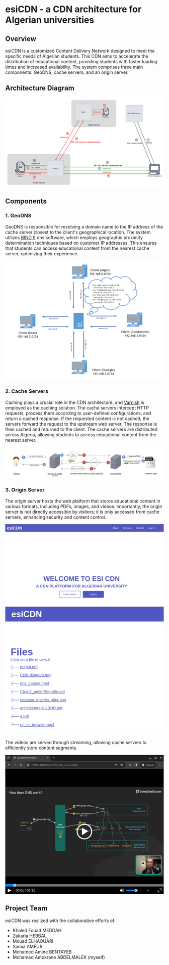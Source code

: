 # esiCDN - a CDN architecture for Algerian universities

## Overview
esiCDN is a customized Content Delivery Network designed to meet the specific needs of Algerian students. This CDN aims to accelerate the distribution of educational content, providing students with faster loading times and increased availability. The system comprises three main components: GeoDNS, cache servers, and an origin server.

## Architecture Diagram

![Architecture Diagram](pictures/architecture.png)

## Components

### 1. GeoDNS
GeoDNS is responsible for resolving a domain name to the IP address of the cache server closest to the client's geographical location. The system utilizes [BIND 9](https://github.com/isc-projects/bind9) dns software, which employs geographic proximity determination techniques based on customer IP addresses. This ensures that students can access educational content from the nearest cache server, optimizing their experience.

![dns ](pictures/dns.png)

### 2. Cache Servers
Caching plays a crucial role in the CDN architecture, and [Varnish](https://www.varnish-software.com/) is employed as the caching solution. The cache servers intercept HTTP requests, process them according to user-defined configurations, and return a cached response. If the requested content is not cached, the servers forward the request to the upstream web server. The response is then cached and returned to the client. The cache servers are distributed across Algeria, allowing students to access educational content from the nearest server.

![cache](pictures/cache.png)

### 3. Origin Server
The origin server hosts the web platform that stores educational content in various formats, including PDFs, images, and videos.  Importantly, the origin server is not directly accessible by visitors; it is only accessed from cache servers, enhancing security and content control.

![origin](pictures/origin1.png)
![origin](pictures/origin2.png)

The videos are served through streaming, allowing cache servers to efficiently store content segments.

![origin](pictures/origin3.png)

## Project Team
esiCDN was realized with the collaborative efforts of:

- Khaled Fouad MEDDAH
- Zakaria HEBBAL
- Mouad ELHAOUARI
- Samia AMEUR
- Mohamed Amine BENTAYEB
- Mohamed Amokrane ABDELMALEK (myself)
